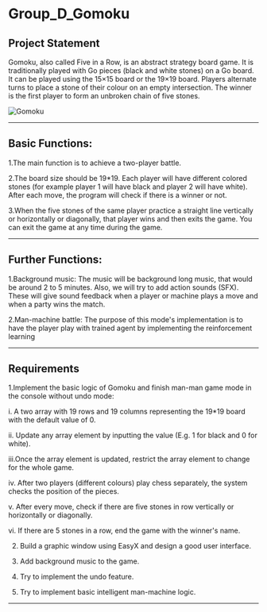 # Group_D_Gomoku

## Project Statement
Gomoku, also called Five in a Row, is an abstract strategy board game. It is traditionally played with Go pieces (black and white stones) on a Go board. It can be played using the 15×15 board or the 19×19 board. Players alternate turns to place a stone of their colour on an empty intersection. The winner is the first player to form an unbroken chain of five stones.

![Gomoku](https://upload.wikimedia.org/wikipedia/commons/thumb/d/db/Gomoku-game-3.svg/300px-Gomoku-game-3.svg.png)
****

## Basic Functions:
1.The main function is to achieve a two-player battle.

2.The board size should be 19*19. Each player will have different colored stones (for example player 1 will have black and player 2 will have white). After each move, the program will check if there is a winner or not.

3.When the five stones of the same player practice a straight line vertically or horizontally or diagonally, that player wins and then exits the game. You can exit the game at any time during the game.
****

## Further Functions:
1.Background music: The music will be background long music, that would be around 2 to 5 minutes. Also, we will try to add action sounds (SFX). These will give sound feedback when a player or machine plays a move and when a party wins the match.

2.Man-machine battle: The purpose of this mode's implementation is to have the player play with trained agent by implementing the reinforcement learning
****

## Requirements
1.Implement the basic logic of Gomoku and finish man-man game mode in the console without undo mode:

  i.  A two array with 19 rows and 19 columns representing the 19*19 board with the default value of 0.
  
  ii. Update any array element by inputting the value (E.g. 1 for black and 0 for white).
  
  iii.Once the array element is updated, restrict the array element to change for the whole game.
  
  iv. After two players (different colours) play chess separately, the system checks the position of the pieces.
  
  v.  After every move, check if there are five stones in row vertically or horizontally or diagonally.
  
  vi. If there are 5 stones in a row, end the game with the winner's name.
  
2. Build a graphic window using EasyX and design a good user interface.

3. Add background music to the game.

4. Try to implement the undo feature.

5. Try to implement basic intelligent man-machine logic.
****
